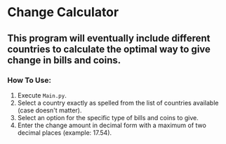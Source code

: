 # Change Calculator

## This program will eventually include different countries to calculate the optimal way to give change in bills and coins.

### How To Use:

1. Execute `Main.py`.
2. Select a country exactly as spelled from the list of countries available (case doesn't matter).
3. Select an option for the specific type of bills and coins to give.
4. Enter the change amount in decimal form with a maximum of two decimal places (example: 17.54).